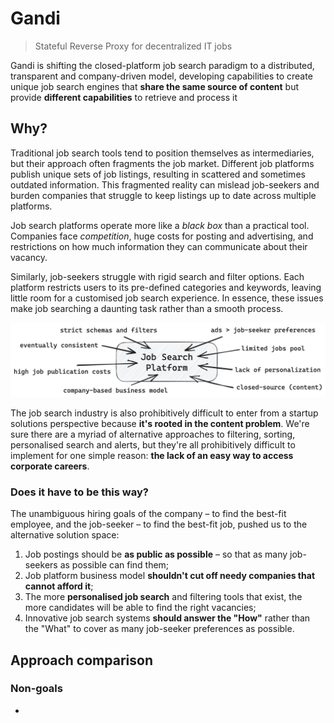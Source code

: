 # Gandi
> Stateful Reverse Proxy for decentralized IT jobs

Gandi is shifting the closed-platform job search paradigm to a distributed, transparent and company-driven model, developing capabilities to create unique job search engines that **share the same source of content** but provide **different capabilities** to retrieve and process it
## Why?
Traditional job search tools tend to position themselves as intermediaries, but their approach often fragments the job market. Different job platforms publish unique sets of job listings, resulting in scattered and sometimes outdated information. This fragmented reality can mislead job-seekers and burden companies that struggle to keep listings up to date across multiple platforms.

Job search platforms operate more like a _black box_ than a practical tool. Companies face _competition_, huge costs for posting and advertising, and restrictions on how much information they can communicate about their vacancy.

Similarly, job-seekers struggle with rigid search and filter options. Each platform restricts users to its pre-defined categories and keywords, leaving little room for a customised job search experience. In essence, these issues make job searching a daunting task rather than a smooth process.

![img_1.png](img_1.png)

The job search industry is also prohibitively difficult to enter from a startup solutions perspective because **it's rooted in the content problem**. We're sure there are a myriad of alternative approaches to filtering, sorting, personalised search and alerts, but they're all prohibitively difficult to implement for one simple reason: **the lack of an easy way to access corporate careers**.

### Does it have to be this way?
The unambiguous hiring goals of the company – to find the best-fit employee, and the job-seeker – to find the best-fit job, pushed us to the alternative solution space:
1. Job postings should be **as public as possible** – so that as many job-seekers as possible can find them;
2. Job platform business model **shouldn't cut off needy companies that cannot afford it**;
3. The more **personalised job search** and filtering tools that exist, the more candidates will be able to find the right vacancies;
4. Innovative job search systems **should answer the "How"** rather than the "What" to cover as many job-seeker preferences as possible.

## Approach comparison

### Non-goals
-